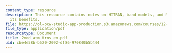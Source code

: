 ```yaml
---
content_type: resource
description: This resource contains notes on HITRAN, band models, and MODTRAN and
  its benefits.
file: https://ol-ocw-studio-app-production.s3.amazonaws.com/courses/12-815-atmospheric-radiation-fall-2006/cbe4e58bb5702092df86970840b5b444_2mod_atm_trns_em.pdf
file_type: application/pdf
resourcetype: Document
title: 2mod_atm_trns_em.pdf
uid: cbe4e58b-b570-2092-df86-970840b5b444
---
```

